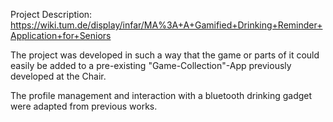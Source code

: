 Project Description:  
https://wiki.tum.de/display/infar/MA%3A+A+Gamified+Drinking+Reminder+Application+for+Seniors


The project was developed in such a way that the game or parts of it could easily be added to a pre-existing "Game-Collection"-App previously developed at the Chair.

The profile management and interaction with a bluetooth drinking gadget were adapted from previous works.

